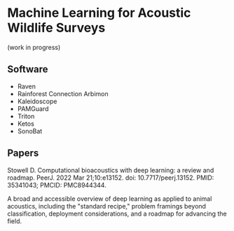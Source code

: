 # Machine Learning for Acoustic Wildlife Surveys

(work in progress)

## Software

* Raven
* Rainforest Connection Arbimon
* Kaleidoscope
* PAMGuard
* Triton
* Ketos
* SonoBat

## Papers

Stowell D. Computational bioacoustics with deep learning: a review and roadmap. PeerJ. 2022 Mar 21;10:e13152. doi: 10.7717/peerj.13152. PMID: 35341043; PMCID: PMC8944344.

A broad and accessible overview of deep learning as applied to animal acoustics, including the "standard recipe," problem framings beyond classification, deployment considerations, and a roadmap for advancing the field.
